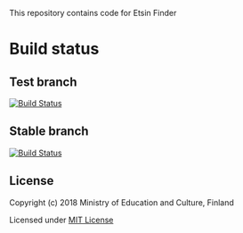 This repository contains code for Etsin Finder

# Build status

## Test branch
[![Build Status](https://travis-ci.org/CSCfi/etsin-finder.svg?branch=test)](https://travis-ci.org/CSCfi/etsin-finder)

## Stable branch
[![Build Status](https://travis-ci.org/CSCfi/etsin-finder.svg?branch=stable)](https://travis-ci.org/CSCfi/etsin-finder)

License
-------
Copyright (c) 2018 Ministry of Education and Culture, Finland

Licensed under [MIT License](LICENSE)